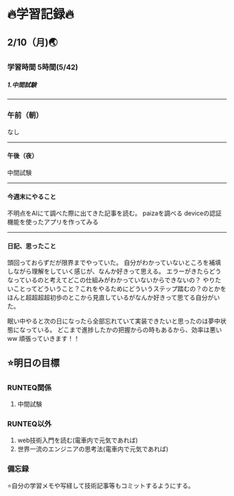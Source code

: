 # 🔥学習記録🔥
## 2/10（月)🌏
### 学習時間  5時間(5/42)
##### 1.中間試験

***
### 午前（朝）
なし


***
#### 午後（夜）
中間試験

***
#### 今週末にやること
不明点をAIにて調べた際に出てきた記事を読む。
paizaを調べる
deviceの認証機能を使ったアプリを作ってみる

***
#### 日記、思ったこと
頭回っておらずだが限界までやっていた。
自分がわかっていないところを補填しながら理解をしていく感じが、なんか好きって思える。
エラーがきたらどうなっているのと考えてどこの仕組みがわかっていないからできないの？
やりたいことってどういうこと？これをやるためにどういうステップ踏むの？のとかを
ほんと超超超超初歩のとこから見直しているがなんか好きって思てる自分がいた。

眠い中やると次の日になったら全部忘れていて実装できたいと思ったのは夢中状態になっている。
どこまで進捗したかの把握からの時もあるから、効率は悪いww
頑張っていきます！！

## ⭐️明日の目標
### RUNTEQ関係
1. 中間試験

### RUNTEQ以外
1. web技術入門を読む(電車内で元気であれば)
2. 世界一流のエンジニアの思考法(電車内で元気であれば)
### 備忘録
⭐️自分の学習メモや写経して技術記事等もコミットするようにする。

